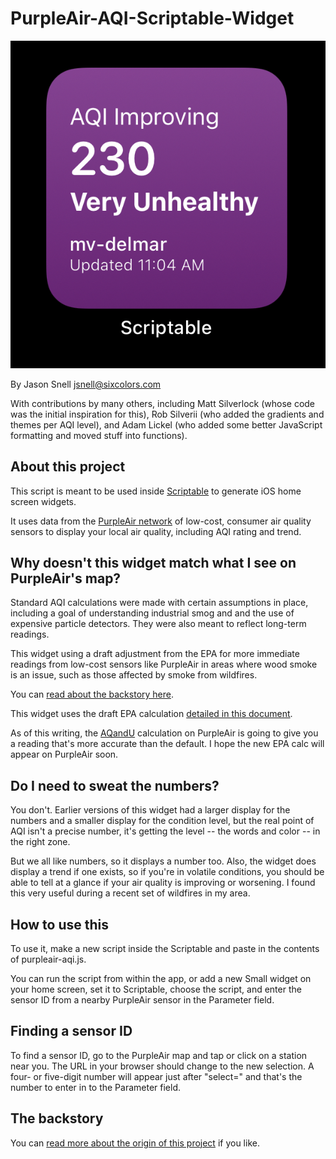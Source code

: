 # PurpleAir-AQI-Scriptable-Widget

![](widget.jpg "Widget in action")

By Jason Snell <jsnell@sixcolors.com>

With contributions by many others, including Matt Silverlock (whose code was the initial inspiration for this), Rob Silverii (who added the gradients and themes per AQI level), and Adam Lickel (who added some better JavaScript formatting and moved stuff into functions).

## About this project

This script is meant to be used inside [Scriptable](https://scriptable.app) to generate iOS home screen widgets.

It uses data from the [PurpleAir network](https://www2.purpleair.com) of low-cost, consumer air quality sensors to display your local air quality, including AQI rating and trend.

## Why doesn't this widget match what I see on PurpleAir's map?

Standard AQI calculations were made with certain assumptions in place, including a goal of understanding industrial smog and and the use of expensive particle detectors. They were also meant to reflect long-term readings.

This widget using a draft adjustment from the EPA for more immediate readings from low-cost sensors like PurpleAir in areas where wood smoke is an issue, such as those affected by smoke from wildfires.

You can [read about the backstory here](https://thebolditalic.com/understanding-purpleair-vs-airnow-gov-measurements-of-wood-smoke-pollution-562923a55226).

This widget uses the draft EPA calculation [detailed in this document](https://cfpub.epa.gov/si/si_public_record_report.cfm?dirEntryId=349513&Lab=CEMM&simplesearch=0&showcriteria=2&sortby=pubDate&timstype=&datebeginpublishedpresented=08/25/2018).

As of this writing, the [AQandU](https://climatechange.ucdavis.edu/what-can-i-do/making-sense-of-air-quality-sensors-an-aqi-explainer/) calculation on PurpleAir is going to give you a reading that's more accurate than the default. I hope the new EPA calc will appear on PurpleAir soon.

## Do I need to sweat the numbers?

You don't. Earlier versions of this widget had a larger display for the numbers and a smaller display for the condition level, but the real point of AQI isn't a precise number, it's getting the level -- the words and color -- in the right zone.

But we all like numbers, so it displays a number too. Also, the widget does display a trend if one exists, so if you're in volatile conditions, you should be able to tell at a glance if your air quality is improving or worsening. I found this very useful during a recent set of wildfires in my area.

## How to use this

To use it, make a new script inside the Scriptable and paste in the contents of purpleair-aqi.js. 

You can run the script from within the app, or add a new Small widget on your home screen, set it to Scriptable, choose the script, and enter the sensor ID from a nearby PurpleAir sensor in the Parameter field.

## Finding a sensor ID

To find a sensor ID, go to the PurpleAir map and tap or click on a station near you. The URL in your browser should change to the new selection. A four- or five-digit number will appear just after "select=" and that's the number to enter in to the Parameter field.

## The backstory

You can [read more about the origin of this project](https://sixcolors.com/post/2020/08/how-bad-is-the-air-out-there/) if you like.



